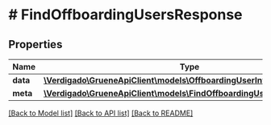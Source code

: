 # # FindOffboardingUsersResponse

## Properties

Name | Type | Description | Notes
------------ | ------------- | ------------- | -------------
**data** | [**\Verdigado\GrueneApiClient\models\OffboardingUserInfoDto[]**](OffboardingUserInfoDto.md) |  |
**meta** | [**\Verdigado\GrueneApiClient\models\FindOffboardingUsersResponseMeta**](FindOffboardingUsersResponseMeta.md) |  |

[[Back to Model list]](../../README.md#models) [[Back to API list]](../../README.md#endpoints) [[Back to README]](../../README.md)
